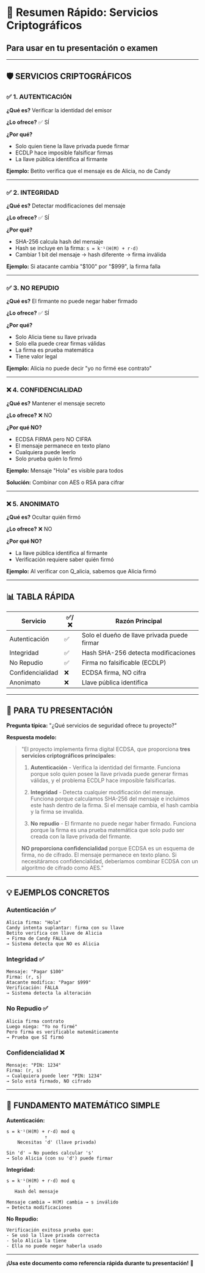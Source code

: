# 🎯 Resumen Rápido: Servicios Criptográficos

## Para usar en tu presentación o examen

---

## 🛡️ SERVICIOS CRIPTOGRÁFICOS

### ✅ 1. AUTENTICACIÓN
**¿Qué es?** Verificar la identidad del emisor

**¿Lo ofrece?** ✅ SÍ

**¿Por qué?**
- Solo quien tiene la llave privada puede firmar
- ECDLP hace imposible falsificar firmas
- La llave pública identifica al firmante

**Ejemplo:** Betito verifica que el mensaje es de Alicia, no de Candy

---

### ✅ 2. INTEGRIDAD
**¿Qué es?** Detectar modificaciones del mensaje

**¿Lo ofrece?** ✅ SÍ

**¿Por qué?**
- SHA-256 calcula hash del mensaje
- Hash se incluye en la firma: `s = k⁻¹(H(M) + r·d)`
- Cambiar 1 bit del mensaje → hash diferente → firma inválida

**Ejemplo:** Si atacante cambia "$100" por "$999", la firma falla

---

### ✅ 3. NO REPUDIO
**¿Qué es?** El firmante no puede negar haber firmado

**¿Lo ofrece?** ✅ SÍ

**¿Por qué?**
- Solo Alicia tiene su llave privada
- Solo ella puede crear firmas válidas
- La firma es prueba matemática
- Tiene valor legal

**Ejemplo:** Alicia no puede decir "yo no firmé ese contrato"

---

### ❌ 4. CONFIDENCIALIDAD
**¿Qué es?** Mantener el mensaje secreto

**¿Lo ofrece?** ❌ NO

**¿Por qué NO?**
- ECDSA FIRMA pero NO CIFRA
- El mensaje permanece en texto plano
- Cualquiera puede leerlo
- Solo prueba quién lo firmó

**Ejemplo:** Mensaje "Hola" es visible para todos

**Solución:** Combinar con AES o RSA para cifrar

---

### ❌ 5. ANONIMATO
**¿Qué es?** Ocultar quién firmó

**¿Lo ofrece?** ❌ NO

**¿Por qué NO?**
- La llave pública identifica al firmante
- Verificación requiere saber quién firmó

**Ejemplo:** Al verificar con Q_alicia, sabemos que Alicia firmó

---

## 📊 TABLA RÁPIDA

| Servicio | ✅/❌ | Razón Principal |
|----------|-------|-----------------|
| Autenticación | ✅ | Solo el dueño de llave privada puede firmar |
| Integridad | ✅ | Hash SHA-256 detecta modificaciones |
| No Repudio | ✅ | Firma no falsificable (ECDLP) |
| Confidencialidad | ❌ | ECDSA firma, NO cifra |
| Anonimato | ❌ | Llave pública identifica |

---

## 🎤 PARA TU PRESENTACIÓN

**Pregunta típica:** "¿Qué servicios de seguridad ofrece tu proyecto?"

**Respuesta modelo:**

> "El proyecto implementa firma digital ECDSA, que proporciona **tres servicios criptográficos principales:**
>
> 1. **Autenticación** - Verifica la identidad del firmante. Funciona porque solo quien posee la llave privada puede generar firmas válidas, y el problema ECDLP hace imposible falsificarlas.
>
> 2. **Integridad** - Detecta cualquier modificación del mensaje. Funciona porque calculamos SHA-256 del mensaje e incluimos este hash dentro de la firma. Si el mensaje cambia, el hash cambia y la firma se invalida.
>
> 3. **No repudio** - El firmante no puede negar haber firmado. Funciona porque la firma es una prueba matemática que solo pudo ser creada con la llave privada del firmante.
>
> **NO proporciona confidencialidad** porque ECDSA es un esquema de firma, no de cifrado. El mensaje permanece en texto plano. Si necesitáramos confidencialidad, deberíamos combinar ECDSA con un algoritmo de cifrado como AES."

---

## 💡 EJEMPLOS CONCRETOS

### Autenticación ✅
```
Alicia firma: "Hola"
Candy intenta suplantar: firma con su llave
Betito verifica con llave de Alicia
→ Firma de Candy FALLA
→ Sistema detecta que NO es Alicia
```

### Integridad ✅
```
Mensaje: "Pagar $100"
Firma: (r, s)
Atacante modifica: "Pagar $999"
Verificación: FALLA
→ Sistema detecta la alteración
```

### No Repudio ✅
```
Alicia firma contrato
Luego niega: "Yo no firmé"
Pero firma es verificable matemáticamente
→ Prueba que SÍ firmó
```

### Confidencialidad ❌
```
Mensaje: "PIN: 1234"
Firma: (r, s)
→ Cualquiera puede leer "PIN: 1234"
→ Solo está firmado, NO cifrado
```

---

## 🔐 FUNDAMENTO MATEMÁTICO SIMPLE

**Autenticación:**
```
s = k⁻¹(H(M) + r·d) mod q
              ↑
    Necesitas 'd' (llave privada)
    
Sin 'd' → No puedes calcular 's'
→ Solo Alicia (con su 'd') puede firmar
```

**Integridad:**
```
s = k⁻¹(H(M) + r·d) mod q
        ↑
   Hash del mensaje
   
Mensaje cambia → H(M) cambia → s inválido
→ Detecta modificaciones
```

**No Repudio:**
```
Verificación exitosa prueba que:
- Se usó la llave privada correcta
- Solo Alicia la tiene
- Ella no puede negar haberla usado
```

---

**¡Usa este documento como referencia rápida durante tu presentación!** 🚀
